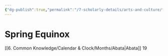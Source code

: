 ```yaml
---
{"dg-publish":true,"permalink":"/7-scholarly-details/arts-and-culture/festivals-and-ceremonies/spring-equinox/"}
---
```


# Spring Equinox

[[6. Common Knowledge/Calendar & Clock/Months/Abata\|Abata]] 19